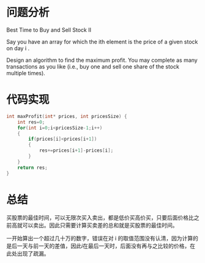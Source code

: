 # 问题分析

Best Time to Buy and Sell Stock II

Say you have an array for which the ith​ element is the price of a given stock on day  i​ .

Design an algorithm to find the maximum profit. You may complete as many transactions as you like (i.e., buy one and sell one share of the stock multiple times).

# 代码实现

```c
int maxProfit(int* prices, int pricesSize) {
    int res=0;
    for(int i=0;i<pricesSize-1;i++)
    {
        if(prices[i]<prices[i+1])
        {
            res+=prices[i+1]-prices[i];   
        }
    }
    return res;
}
```

# 总结

买股票的最佳时间，可以无限次买入卖出，都是低价买高价买，只要后面价格比之前高就可以卖出。因此只需要计算买卖差的总和就是买股票的最佳时间。

​一开始算出一个超过几十万的数字，错误在对 i 的取值范围没有认清，因为计算的是后一天与前一天的差值，因此$i$在最后一天时，后面没有再与之比较的价格，在此处出现了疏漏。